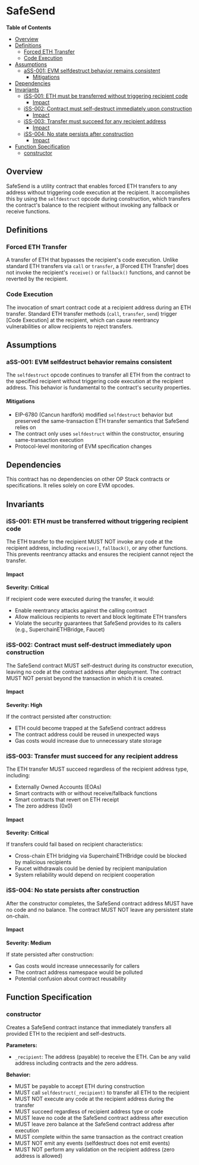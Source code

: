 # SafeSend

<!-- START doctoc generated TOC please keep comment here to allow auto update -->
<!-- DON'T EDIT THIS SECTION, INSTEAD RE-RUN doctoc TO UPDATE -->
**Table of Contents**

- [Overview](#overview)
- [Definitions](#definitions)
  - [Forced ETH Transfer](#forced-eth-transfer)
  - [Code Execution](#code-execution)
- [Assumptions](#assumptions)
  - [aSS-001: EVM selfdestruct behavior remains consistent](#ass-001-evm-selfdestruct-behavior-remains-consistent)
    - [Mitigations](#mitigations)
- [Dependencies](#dependencies)
- [Invariants](#invariants)
  - [iSS-001: ETH must be transferred without triggering recipient code](#iss-001-eth-must-be-transferred-without-triggering-recipient-code)
    - [Impact](#impact)
  - [iSS-002: Contract must self-destruct immediately upon construction](#iss-002-contract-must-self-destruct-immediately-upon-construction)
    - [Impact](#impact-1)
  - [iSS-003: Transfer must succeed for any recipient address](#iss-003-transfer-must-succeed-for-any-recipient-address)
    - [Impact](#impact-2)
  - [iSS-004: No state persists after construction](#iss-004-no-state-persists-after-construction)
    - [Impact](#impact-3)
- [Function Specification](#function-specification)
  - [constructor](#constructor)

<!-- END doctoc generated TOC please keep comment here to allow auto update -->

## Overview

SafeSend is a utility contract that enables forced ETH transfers to any address without triggering code
execution at the recipient. It accomplishes this by using the `selfdestruct` opcode during construction,
which transfers the contract's balance to the recipient without invoking any fallback or receive functions.

## Definitions

### Forced ETH Transfer

A transfer of ETH that bypasses the recipient's code execution. Unlike standard ETH transfers via `call` or
`transfer`, a [Forced ETH Transfer] does not invoke the recipient's `receive()` or `fallback()` functions,
and cannot be reverted by the recipient.

### Code Execution

The invocation of smart contract code at a recipient address during an ETH transfer. Standard ETH transfer
methods (`call`, `transfer`, `send`) trigger [Code Execution] at the recipient, which can cause reentrancy
vulnerabilities or allow recipients to reject transfers.

## Assumptions

### aSS-001: EVM selfdestruct behavior remains consistent

The `selfdestruct` opcode continues to transfer all ETH from the contract to the specified recipient without
triggering code execution at the recipient address. This behavior is fundamental to the contract's security
properties.

#### Mitigations

- EIP-6780 (Cancun hardfork) modified `selfdestruct` behavior but preserved the same-transaction ETH transfer
  semantics that SafeSend relies on
- The contract only uses `selfdestruct` within the constructor, ensuring same-transaction execution
- Protocol-level monitoring of EVM specification changes

## Dependencies

This contract has no dependencies on other OP Stack contracts or specifications. It relies solely on core EVM opcodes.

## Invariants

### iSS-001: ETH must be transferred without triggering recipient code

The ETH transfer to the recipient MUST NOT invoke any code at the recipient address, including `receive()`,
`fallback()`, or any other functions. This prevents reentrancy attacks and ensures the recipient cannot
reject the transfer.

#### Impact

**Severity: Critical**

If recipient code were executed during the transfer, it would:
- Enable reentrancy attacks against the calling contract
- Allow malicious recipients to revert and block legitimate ETH transfers
- Violate the security guarantees that SafeSend provides to its callers (e.g., SuperchainETHBridge, Faucet)

### iSS-002: Contract must self-destruct immediately upon construction

The SafeSend contract MUST self-destruct during its constructor execution, leaving no code at the contract
address after deployment. The contract MUST NOT persist beyond the transaction in which it is created.

#### Impact

**Severity: High**

If the contract persisted after construction:
- ETH could become trapped at the SafeSend contract address
- The contract address could be reused in unexpected ways
- Gas costs would increase due to unnecessary state storage

### iSS-003: Transfer must succeed for any recipient address

The ETH transfer MUST succeed regardless of the recipient address type, including:
- Externally Owned Accounts (EOAs)
- Smart contracts with or without receive/fallback functions
- Smart contracts that revert on ETH receipt
- The zero address (0x0)

#### Impact

**Severity: Critical**

If transfers could fail based on recipient characteristics:
- Cross-chain ETH bridging via SuperchainETHBridge could be blocked by malicious recipients
- Faucet withdrawals could be denied by recipient manipulation
- System reliability would depend on recipient cooperation

### iSS-004: No state persists after construction

After the constructor completes, the SafeSend contract address MUST have no code and no balance. The contract
MUST NOT leave any persistent state on-chain.

#### Impact

**Severity: Medium**

If state persisted after construction:
- Gas costs would increase unnecessarily for callers
- The contract address namespace would be polluted
- Potential confusion about contract reusability

## Function Specification

### constructor

Creates a SafeSend contract instance that immediately transfers all provided ETH to the recipient and
self-destructs.

**Parameters:**

- `_recipient`: The address (payable) to receive the ETH. Can be any valid address including contracts and
  the zero address.

**Behavior:**
- MUST be payable to accept ETH during construction
- MUST call `selfdestruct(_recipient)` to transfer all ETH to the recipient
- MUST NOT execute any code at the recipient address during the transfer
- MUST succeed regardless of recipient address type or code
- MUST leave no code at the SafeSend contract address after execution
- MUST leave zero balance at the SafeSend contract address after execution
- MUST complete within the same transaction as the contract creation
- MUST NOT emit any events (selfdestruct does not emit events)
- MUST NOT perform any validation on the recipient address (zero address is allowed)
